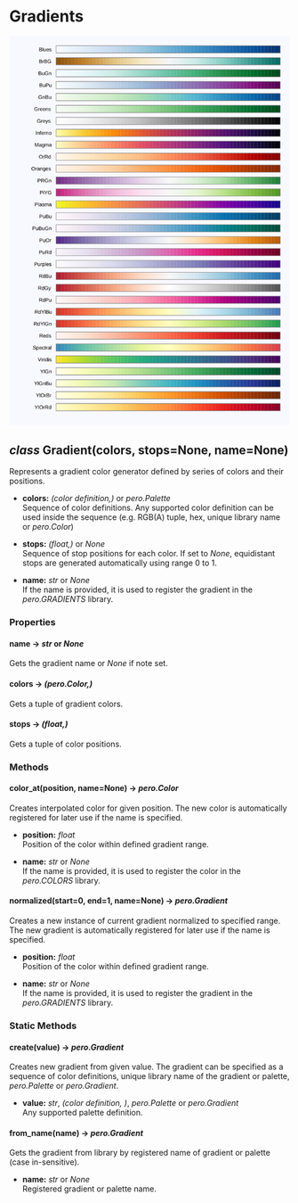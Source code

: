 # Gradients

![Registered gradients](images/gradients.svg)


## *class* Gradient(colors, stops=None, name=None)

Represents a gradient color generator defined by series of colors and their positions.

- **colors:** *(color definition,)* or *pero.Palette*  
  Sequence of color definitions. Any supported color definition can be used inside the sequence (e.g. RGB(A) tuple, hex,
  unique library name or *pero.Color*)

- **stops:** *(float,)* or *None*  
  Sequence of stop positions for each color. If set to *None*, equidistant stops are generated automatically using range
  0 to 1.

- **name:** *str* or *None*  
  If the name is provided, it is used to register the gradient in the *pero.GRADIENTS* library.


### Properties


#### name -> *str* or *None*
Gets the gradient name or *None* if note set.

#### colors -> *(pero.Color,)*
Gets a tuple of gradient colors.

#### stops -> *(float,)*
Gets a tuple of color positions.


### Methods


#### color_at(position, name=None) -> *pero.Color*
Creates interpolated color for given position. The new color is automatically registered for later use if the name is
specified.

- **position:** *float*  
  Position of the color within defined gradient range.
 
- **name:** *str* or *None*  
  If the name is provided, it is used to register the color in the *pero.COLORS* library.


#### normalized(start=0, end=1, name=None) -> *pero.Gradient*
Creates a new instance of current gradient normalized to specified range. The new gradient is automatically registered
for later use if the name is specified.

- **position:** *float*  
  Position of the color within defined gradient range.
 
- **name:** *str* or *None*  
  If the name is provided, it is used to register the gradient in the *pero.GRADIENTS* library.


### Static Methods


#### create(value) -> *pero.Gradient*
Creates new gradient from given value. The gradient can be specified as a sequence of color definitions, unique library
name of the gradient or palette, *pero.Palette* or *pero.Gradient*.

- **value:** *str*, *(color definition, )*, *pero.Palette* or *pero.Gradient*  
  Any supported palette definition.


#### from_name(name) -> *pero.Gradient*
Gets the gradient from library by registered name of gradient or palette (case in-sensitive).
 
- **name:** *str* or *None*  
  Registered gradient or palette name.